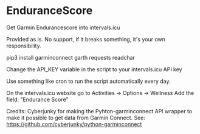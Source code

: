 # EnduranceScore
Get Garmin Endurancescore into intervals.icu

Provided as is. No support, if it breaks something, it's your own responsibility.

pip3 install garminconnect garth requests readchar

Change the API_KEY variable in the script to your intervals.icu API key

Use something like cron to run the script automatically every day.

On the intervals.icu website go to Activities -> Options -> Wellness
Add the field: "Endurance Score"

Credits:
Cyberjunky for making the Pyhton-garminconnect API wrapper to make it possible to get data from Garmin Connect.
See: https://github.com/cyberjunky/python-garminconnect
